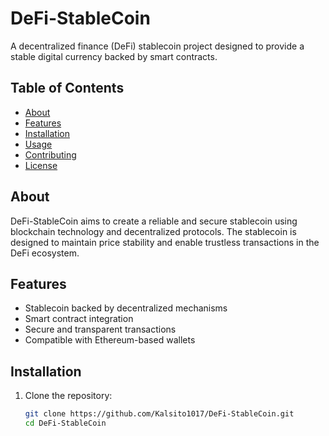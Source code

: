 
# DeFi-StableCoin

A decentralized finance (DeFi) stablecoin project designed to provide a stable digital currency backed by smart contracts.

## Table of Contents

- [About](#about)
- [Features](#features)
- [Installation](#installation)
- [Usage](#usage)
- [Contributing](#contributing)
- [License](#license)

## About

DeFi-StableCoin aims to create a reliable and secure stablecoin using blockchain technology and decentralized protocols. The stablecoin is designed to maintain price stability and enable trustless transactions in the DeFi ecosystem.

## Features

- Stablecoin backed by decentralized mechanisms
- Smart contract integration
- Secure and transparent transactions
- Compatible with Ethereum-based wallets

## Installation

1. Clone the repository:

   ```bash
   git clone https://github.com/Kalsito1017/DeFi-StableCoin.git
   cd DeFi-StableCoin

